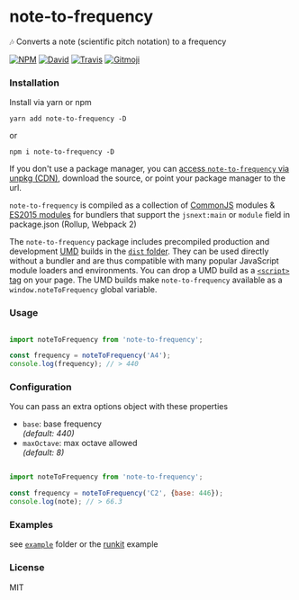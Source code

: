# note-to-frequency

🎶 Converts a note (scientific pitch notation) to a frequency

[![NPM](https://img.shields.io/npm/v/note-to-frequency.svg?style=flat-square)](https://www.npmjs.com/package/note-to-frequency)
[![David](https://img.shields.io/david/duivvv/note-to-frequency.svg?style=flat-square)](https://david-dm.org/duivvv/note-to-frequency)
[![Travis](https://img.shields.io/travis/duivvv/note-to-frequency/master.svg?style=flat-square)](https://travis-ci.org/duivvv/note-to-frequency)
[![Gitmoji](https://img.shields.io/badge/gitmoji-%20😜%20😍-FFDD67.svg?style=flat-square)](https://gitmoji.carloscuesta.me/)

### Installation

Install via yarn or npm

	yarn add note-to-frequency -D

or

	npm i note-to-frequency -D


If you don't use a package manager, you can [access `note-to-frequency` via unpkg (CDN)](https://unpkg.com/note-to-frequency/), download the source, or point your package manager to the url.

`note-to-frequency` is compiled as a collection of [CommonJS](http://webpack.github.io/docs/commonjs.html) modules & [ES2015 modules](http://www.2ality.com/2014/09/es6-modules-final.html) for bundlers that support the `jsnext:main` or `module` field in package.json (Rollup, Webpack 2)

The `note-to-frequency` package includes precompiled production and development [UMD](https://github.com/umdjs/umd) builds in the [`dist` folder](https://unpkg.com/note-to-frequency/dist/). They can be used directly without a bundler and are thus compatible with many popular JavaScript module loaders and environments. You can drop a UMD build as a [`<script>` tag](https://unpkg.com/note-to-frequency) on your page. The UMD builds make `note-to-frequency` available as a `window.noteToFrequency` global variable.

### Usage

```js

import noteToFrequency from 'note-to-frequency';

const frequency = noteToFrequency('A4');
console.log(frequency); // > 440

```

### Configuration

You can pass an extra options object with these properties


- `base`: base frequency <br /> *(default: 440)*
- `maxOctave`: max octave allowed <br /> *(default: 8)*

```js

import noteToFrequency from 'note-to-frequency';

const frequency = noteToFrequency('C2', {base: 446});
console.log(note); // > 66.3

```

### Examples

see [`example`](example/script.js) folder or the [runkit](https://runkit.com/duivvv/note-to-frequency) example

### License

MIT
